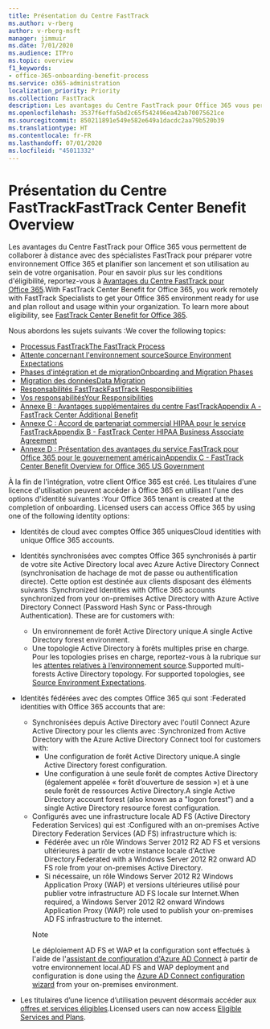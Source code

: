 ```yaml
---
title: Présentation du Centre FastTrack
ms.author: v-rberg
author: v-rberg-msft
manager: jimmuir
ms.date: 7/01/2020
ms.audience: ITPro
ms.topic: overview
f1_keywords:
- office-365-onboarding-benefit-process
ms.service: o365-administration
localization_priority: Priority
ms.collection: FastTrack
description: Les avantages du Centre FastTrack pour Office 365 vous permettent de collaborer à distance avec des spécialistes FastTrack pour préparer votre environnement Office 365 et planifier son lancement et son utilisation au sein de votre organisation. Pour en savoir plus sur les conditions d'éligibilité, reportez-vous à Avantages du Centre FastTrack pour Office 365.
ms.openlocfilehash: 3537f6effa5bd2c65f542496ea42ab70075621ce
ms.sourcegitcommit: 850211891e549e582e649a1dacdc2aa79b520b39
ms.translationtype: HT
ms.contentlocale: fr-FR
ms.lasthandoff: 07/01/2020
ms.locfileid: "45011332"
---
```

# <a name="fasttrack-center-benefit-overview"></a><span data-ttu-id="6b40e-104">Présentation du Centre FastTrack</span><span class="sxs-lookup"><span data-stu-id="6b40e-104">FastTrack Center Benefit Overview</span></span>

<span data-ttu-id="6b40e-p102">Les avantages du Centre FastTrack pour Office 365 vous permettent de collaborer à distance avec des spécialistes FastTrack pour préparer votre environnement Office 365 et planifier son lancement et son utilisation au sein de votre organisation. Pour en savoir plus sur les conditions d'éligibilité, reportez-vous à [Avantages du Centre FastTrack pour Office 365](O365-fasttrack-benefit-for-office-365.md).</span><span class="sxs-lookup"><span data-stu-id="6b40e-p102">With FastTrack Center Benefit for Office 365, you work remotely with FastTrack Specialists to get your Office 365 environment ready for use and plan rollout and usage within your organization. To learn more about eligibility, see [FastTrack Center Benefit for Office 365](O365-fasttrack-benefit-for-office-365.md).</span></span>
  
<span data-ttu-id="6b40e-107">Nous abordons les sujets suivants :</span><span class="sxs-lookup"><span data-stu-id="6b40e-107">We cover the following topics:</span></span>
- [<span data-ttu-id="6b40e-108">Processus FastTrack</span><span class="sxs-lookup"><span data-stu-id="6b40e-108">The FastTrack Process</span></span>](O365-fasttrack-process.md) 
- [<span data-ttu-id="6b40e-109">Attente concernant l'environnement source</span><span class="sxs-lookup"><span data-stu-id="6b40e-109">Source Environment Expectations</span></span>](O365-source-environment-expectations.md)
- [<span data-ttu-id="6b40e-110">Phases d'intégration et de migration</span><span class="sxs-lookup"><span data-stu-id="6b40e-110">Onboarding and Migration Phases</span></span>](O365-onboarding-and-migration.md)
- [<span data-ttu-id="6b40e-111">Migration des données</span><span class="sxs-lookup"><span data-stu-id="6b40e-111">Data Migration</span></span>](O365-data-migration.md)
- [<span data-ttu-id="6b40e-112">Responsabilités FastTrack</span><span class="sxs-lookup"><span data-stu-id="6b40e-112">FastTrack Responsibilities</span></span>](O365-fasttrack-responsibilities.md)
- [<span data-ttu-id="6b40e-113">Vos responsabilités</span><span class="sxs-lookup"><span data-stu-id="6b40e-113">Your Responsibilities</span></span>](O365-your-responsibilities.md) 
- [<span data-ttu-id="6b40e-114">Annexe B : Avantages supplémentaires du centre FastTrack</span><span class="sxs-lookup"><span data-stu-id="6b40e-114">Appendix A - FastTrack Center Additional Benefit</span></span>](O365-fasttrack-additional-benefits.md)
- [<span data-ttu-id="6b40e-115">Annexe C : Accord de partenariat commercial HIPAA pour le service FastTrack</span><span class="sxs-lookup"><span data-stu-id="6b40e-115">Appendix B - FastTrack Center HIPAA Business Associate Agreement</span></span>](O365-hipaa-business-associate-agreement.md)
- [<span data-ttu-id="6b40e-116">Annexe D : Présentation des avantages du service FastTrack pour Office 365 pour le gouvernement américain</span><span class="sxs-lookup"><span data-stu-id="6b40e-116">Appendix C - FastTrack Center Benefit Overview for Office 365 US Government</span></span>](US-Gov-appendix-overview.md)
    
<span data-ttu-id="6b40e-p103">À la fin de l'intégration, votre client Office 365 est créé. Les titulaires d'une licence d'utilisation peuvent accéder à Office 365 en utilisant l'une des options d'identité suivantes :</span><span class="sxs-lookup"><span data-stu-id="6b40e-p103">Your Office 365 tenant is created at the completion of onboarding. Licensed users can access Office 365 by using one of the following identity options:</span></span>
- <span data-ttu-id="6b40e-119">Identités de cloud avec comptes Office 365 uniques</span><span class="sxs-lookup"><span data-stu-id="6b40e-119">Cloud identities with unique Office 365 accounts.</span></span>
- <span data-ttu-id="6b40e-p104">Identités synchronisées avec comptes Office 365 synchronisés à partir de votre site Active Directory local avec Azure Active Directory Connect (synchronisation de hachage de mot de passe ou authentification directe). Cette option est destinée aux clients disposant des éléments suivants :</span><span class="sxs-lookup"><span data-stu-id="6b40e-p104">Synchronized Identities with Office 365 accounts synchronized from your on-premises Active Directory with Azure Active Directory Connect (Password Hash Sync or Pass-through Authentication). These are for customers with:</span></span>
  - <span data-ttu-id="6b40e-122">Un environnement de forêt Active Directory unique.</span><span class="sxs-lookup"><span data-stu-id="6b40e-122">A single Active Directory forest environment.</span></span>
  - <span data-ttu-id="6b40e-p105">Une topologie Active Directory à forêts multiples prise en charge. Pour les topologies prises en charge, reportez-vous à la rubrique sur les [attentes relatives à l’environnement source](O365-source-environment-expectations.md).</span><span class="sxs-lookup"><span data-stu-id="6b40e-p105">Supported multi-forests Active Directory topology. For supported topologies, see [Source Environment Expectations](O365-source-environment-expectations.md).</span></span>
- <span data-ttu-id="6b40e-125">Identités fédérées avec des comptes Office 365 qui sont :</span><span class="sxs-lookup"><span data-stu-id="6b40e-125">Federated identities with Office 365 accounts that are:</span></span>
  - <span data-ttu-id="6b40e-126">Synchronisées depuis Active Directory avec l'outil Connect Azure Active Directory pour les clients avec :</span><span class="sxs-lookup"><span data-stu-id="6b40e-126">Synchronized from Active Directory with the Azure Active Directory Connect tool for customers with:</span></span>
      - <span data-ttu-id="6b40e-127">Une configuration de forêt Active Directory unique.</span><span class="sxs-lookup"><span data-stu-id="6b40e-127">A single Active Directory forest configuration.</span></span>
      - <span data-ttu-id="6b40e-128">Une configuration à une seule forêt de comptes Active Directory (également appelée « forêt d’ouverture de session ») et à une seule forêt de ressources Active Directory.</span><span class="sxs-lookup"><span data-stu-id="6b40e-128">A single Active Directory account forest (also known as a "logon forest") and a single Active Directory resource forest configuration.</span></span>
  - <span data-ttu-id="6b40e-129">Configurés avec une infrastructure locale AD FS (Active Directory Federation Services) qui est :</span><span class="sxs-lookup"><span data-stu-id="6b40e-129">Configured with an on-premises Active Directory Federation Services (AD FS) infrastructure which is:</span></span>
      - <span data-ttu-id="6b40e-130">Fédérée avec un rôle Windows Server 2012 R2 AD FS et versions ultérieures à partir de votre instance locale d'Active Directory.</span><span class="sxs-lookup"><span data-stu-id="6b40e-130">Federated with a Windows Server 2012 R2 onward AD FS role from your on-premises Active Directory.</span></span>
      - <span data-ttu-id="6b40e-131">Si nécessaire, un rôle Windows Server 2012 R2 Windows Application Proxy (WAP) et versions ultérieures utilisé pour publier votre infrastructure AD FS locale sur Internet.</span><span class="sxs-lookup"><span data-stu-id="6b40e-131">When required, a Windows Server 2012 R2 onward Windows Application Proxy (WAP) role used to publish your on-premises AD FS infrastructure to the internet.</span></span>
    > [!NOTE]
    > <span data-ttu-id="6b40e-132">Le déploiement AD FS et WAP et la configuration sont effectués à l'aide de l'[assistant de configuration d'Azure AD Connect](https://go.microsoft.com/fwlink/?linkid=844794) à partir de votre environnement local.</span><span class="sxs-lookup"><span data-stu-id="6b40e-132">AD FS and WAP deployment and configuration is done using the [Azure AD Connect configuration wizard](https://go.microsoft.com/fwlink/?linkid=844794) from your on-premises environment.</span></span> 
  
- <span data-ttu-id="6b40e-133">Les titulaires d’une licence d’utilisation peuvent désormais accéder aux [offres et services éligibles](M365-eligible-services-and-plans.md).</span><span class="sxs-lookup"><span data-stu-id="6b40e-133">Licensed users can now access [Eligible Services and Plans](M365-eligible-services-and-plans.md).</span></span>

